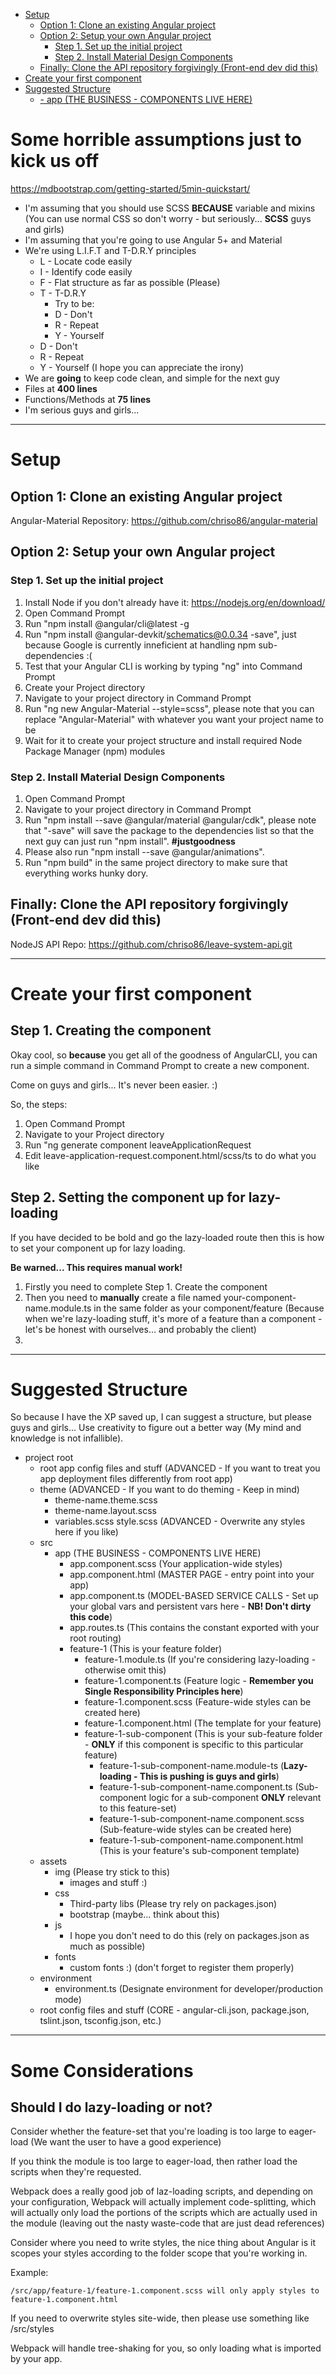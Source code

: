 - [Setup](#setup)
    - [Option 1: Clone an existing Angular project](#option-1--clone-an-existing-angular-project)
    - [Option 2: Setup your own Angular project](#option-2--setup-your-own-angular-project)
        - [Step 1. Set up the initial project](#step-1-set-up-the-initial-project)
        - [Step 2. Install Material Design Components](#step-2-install-material-design-components)
    - [Finally: Clone the API repository forgivingly (Front-end dev did this)](#finally--clone-the-api-repository-forgivingly-front-end-dev-did-this)
- [Create your first component](#create-your-first-component)
- [Suggested Structure](#suggested-structure)
    - [        - app (THE BUSINESS - COMPONENTS LIVE HERE)](#app-the-business---components-live-here)

# Some horrible assumptions just to kick us off

https://mdbootstrap.com/getting-started/5min-quickstart/

- I'm assuming that you should use SCSS **BECAUSE** variable and mixins (You can use normal CSS so don't worry - but seriously... **SCSS** guys and girls)
- I'm assuming that you're going to use Angular 5+ and Material
- We're using L.I.F.T and T-D.R.Y principles
    - L - Locate code easily
    - I - Identify code easily
    - F - Flat structure as far as possible (Please)
    - T - T-D.R.Y
        - Try to be:
        - D - Don't
        - R - Repeat
        - Y - Yourself
    - D - Don't
    - R - Repeat
    - Y - Yourself (I hope you can appreciate the irony)
- We are **going** to keep code clean, and simple for the next guy
- Files at **400 lines**
- Functions/Methods at **75 lines**
- I'm serious guys and girls...

<hr>

# Setup

## Option 1: Clone an existing Angular project

Angular-Material Repository:
https://github.com/chriso86/angular-material

## Option 2: Setup your own Angular project

### Step 1. Set up the initial project

1. Install Node if you don't already have it: https://nodejs.org/en/download/
2. Open Command Prompt
3. Run "npm install @angular/cli@latest -g
4. Run "npm install @angular-devkit/schematics@0.0.34 -save", just because Google is currently inneficient at handling npm sub-dependencies :(
4. Test that your Angular CLI is working by typing "ng" into Command Prompt
5. Create your Project directory
6. Navigate to your project directory in Command Prompt
7. Run "ng new Angular-Material --style=scss", please note that you can replace "Angular-Material" with whatever you want your project name to be
8. Wait for it to create your project structure and install required Node Package Manager (npm) modules

### Step 2. Install Material Design Components

1. Open Command Prompt
2. Navigate to your project directory in Command Prompt
3. Run "npm install --save @angular/material @angular/cdk", please note that "-save" will save the package to the dependencies list so that the next guy can just run "npm install". **#justgoodness**
4. Please also run "npm install --save @angular/animations".
5. Run "npm build" in the same project directory to make sure that everything works hunky dory.

## Finally: Clone the API repository forgivingly (Front-end dev did this)
NodeJS API Repo:
https://github.com/chriso86/leave-system-api.git

<hr>

# Create your first component

## Step 1.  Creating the component

Okay cool, so **because** you get all of the goodness of AngularCLI, you can run a simple command in Command Prompt to create a new component.

Come on guys and girls... It's never been easier. :)

So, the steps:

1. Open Command Prompt
2. Navigate to your Project directory
3. Run "ng generate component leaveApplicationRequest
4. Edit leave-application-request.component.html/scss/ts to do what you like

## Step 2. Setting the component up for lazy-loading

If you have decided to be bold and go the lazy-loaded route then this is how to set your component up for lazy loading.

**Be warned... This requires manual work!**

1. Firstly you need to complete Step 1. Create the component
2. Then you need to **manually** create a file named your-component-name.module.ts in the same folder as your component/feature (Because when we're lazy-loading stuff, it's more of a feature than a component - let's be honest with ourselves... and probably the client)
3. 

<hr>

# Suggested Structure

So because I have the XP saved up, I can suggest a structure, but please guys and girls... Use creativity to figure out a better way (My mind and knowledge is not infallible).

- project root
    - root app config files and stuff (ADVANCED - If you want to treat you app deployment files differently from root app)
    - theme (ADVANCED - If you want to do theming - Keep in mind)
        - theme-name.theme.scss
        - theme-name.layout.scss
        - variables.scss
    style.scss (ADVANCED - Overwrite any styles here if you like)
    - src
        - app (THE BUSINESS - COMPONENTS LIVE HERE)
            - app.component.scss (Your application-wide styles)
            - app.component.html (MASTER PAGE - entry point into your app)
            - app.component.ts (MODEL-BASED SERVICE CALLS - Set up your global vars and persistent vars here - **NB! Don't dirty this code**)
            - app.routes.ts (This contains the constant exported with your root routing)
            - feature-1 (This is your feature folder)
                - feature-1.module.ts (If you're considering lazy-loading - otherwise omit this)
                - feature-1.component.ts (Feature logic - **Remember you Single Responsibility Principles here**)
                - feature-1.component.scss (Feature-wide styles can be created here)
                - feature-1.component.html (The template for your feature)
                - feature-1-sub-component (This is your sub-feature folder - **ONLY** if this component is specific to this particular feature)
                    - feature-1-sub-component-name.module-ts (**Lazy-loading - This is pushing is guys and girls**)
                    - feature-1-sub-component-name.component.ts (Sub-component logic for a sub-component **ONLY** relevant to this feature-set)
                    - feature-1-sub-component-name.component.scss (Sub-feature-wide styles can be created here)
                    - feature-1-sub-component-name.component.html (This is your feature's sub-component template)
    - assets
        - img (Please try stick to this)
            - images and stuff :)
        - css
            - Third-party libs (Please try rely on packages.json)
            - bootstrap (maybe... think about this)
        - js
            - I hope you don't need to do this (rely on packages.json as much as possible)
        - fonts
            - custom fonts :)  (don't forget to register them properly)
    - environment
        - environment.ts (Designate environment for developer/production mode)
    - root config files and stuff (CORE - angular-cli.json, package.json, tslint.json, tsconfig.json, etc.)

<hr>

# Some Considerations

## Should I do lazy-loading or not?

Consider whether the feature-set that you're loading is too large to eager-load (We want the user to have a good experience)

If you think the module is too large to eager-load, then rather load the scripts when they're requested.

Webpack does a really good job of laz-loading scripts, and depending on your configuration, Webpack will actually implement code-splitting, which will actually only load the portions of the scripts which are actually used in the module (leaving out the nasty waste-code that are just dead references)

Consider where you need to write styles, the nice thing about Angular is it scopes your styles according to the folder scope that you're working in.   
    
Example:

    /src/app/feature-1/feature-1.component.scss will only apply styles to feature-1.component.html

If you need to overwrite styles site-wide, then please use something like /src/styles

Webpack will handle tree-shaking for you, so only loading what is imported by your app.